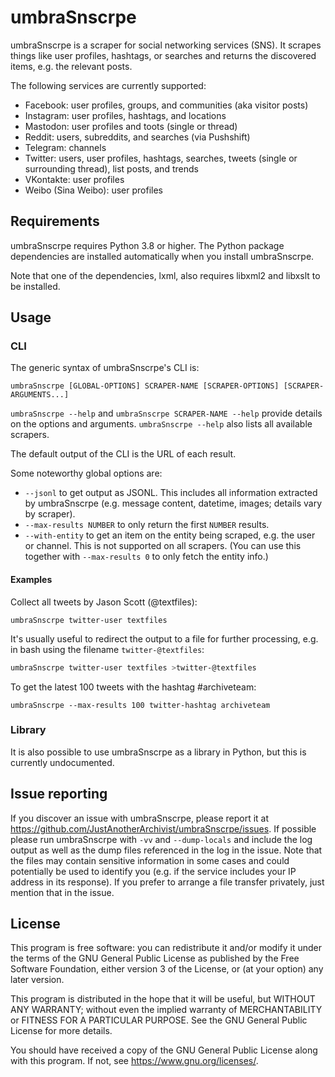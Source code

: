 # umbraSnscrpe
umbraSnscrpe is a scraper for social networking services (SNS). It scrapes things like user profiles, hashtags, or searches and returns the discovered items, e.g. the relevant posts.

The following services are currently supported:

* Facebook: user profiles, groups, and communities (aka visitor posts)
* Instagram: user profiles, hashtags, and locations
* Mastodon: user profiles and toots (single or thread)
* Reddit: users, subreddits, and searches (via Pushshift)
* Telegram: channels
* Twitter: users, user profiles, hashtags, searches, tweets (single or surrounding thread), list posts, and trends
* VKontakte: user profiles
* Weibo (Sina Weibo): user profiles

## Requirements
umbraSnscrpe requires Python 3.8 or higher. The Python package dependencies are installed automatically when you install umbraSnscrpe.

Note that one of the dependencies, lxml, also requires libxml2 and libxslt to be installed.

## Usage
### CLI
The generic syntax of umbraSnscrpe's CLI is:

    umbraSnscrpe [GLOBAL-OPTIONS] SCRAPER-NAME [SCRAPER-OPTIONS] [SCRAPER-ARGUMENTS...]

`umbraSnscrpe --help` and `umbraSnscrpe SCRAPER-NAME --help` provide details on the options and arguments. `umbraSnscrpe --help` also lists all available scrapers.

The default output of the CLI is the URL of each result.

Some noteworthy global options are:

* `--jsonl` to get output as JSONL. This includes all information extracted by umbraSnscrpe (e.g. message content, datetime, images; details vary by scraper).
* `--max-results NUMBER` to only return the first `NUMBER` results.
* `--with-entity` to get an item on the entity being scraped, e.g. the user or channel. This is not supported on all scrapers. (You can use this together with `--max-results 0` to only fetch the entity info.)

#### Examples
Collect all tweets by Jason Scott (@textfiles):

    umbraSnscrpe twitter-user textfiles

It's usually useful to redirect the output to a file for further processing, e.g. in bash using the filename `twitter-@textfiles`:

```bash
umbraSnscrpe twitter-user textfiles >twitter-@textfiles
```

To get the latest 100 tweets with the hashtag #archiveteam:

    umbraSnscrpe --max-results 100 twitter-hashtag archiveteam

### Library
It is also possible to use umbraSnscrpe as a library in Python, but this is currently undocumented.

## Issue reporting
If you discover an issue with umbraSnscrpe, please report it at <https://github.com/JustAnotherArchivist/umbraSnscrpe/issues>. If possible please run umbraSnscrpe with `-vv` and `--dump-locals` and include the log output as well as the dump files referenced in the log in the issue. Note that the files may contain sensitive information in some cases and could potentially be used to identify you (e.g. if the service includes your IP address in its response). If you prefer to arrange a file transfer privately, just mention that in the issue.

## License
This program is free software: you can redistribute it and/or modify it under the terms of the GNU General Public License as published by the Free Software Foundation, either version 3 of the License, or (at your option) any later version.

This program is distributed in the hope that it will be useful, but WITHOUT ANY WARRANTY; without even the implied warranty of MERCHANTABILITY or FITNESS FOR A PARTICULAR PURPOSE.  See the GNU General Public License for more details.

You should have received a copy of the GNU General Public License along with this program.  If not, see <https://www.gnu.org/licenses/>.
